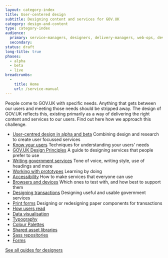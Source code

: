 ```yaml
---
layout: category-index
title: User-centered design
subtitle: Designing content and services for GOV.UK
category: design-and-content
type: category-index
audience:
  primary: service-managers, designers, delivery-managers, web-ops, developers, tech-archs, performance-analysts, user-researchers, qa, content-designers
  secondary:
status: draft
long-title: true
phases:
  - alpha
  - beta
  - live
breadcrumbs:
  -
    title: Home
    url: /service-manual
---
```


People come to GOV.UK with specific needs. Anything that gets between our users and meeting those needs should be stripped away. The design of GOV.UK reflects this, existing primarily as a way of delivering the right content and services to our users. Find out here how we approach this challenge.

<ul class="link-list">
  <li><a href="/service-manual/user-centered-design/user-centered-design-alpha-beta">User-centred design in alpha and beta</a> Combining design and research to create user focussed services</li>
  <li><a href="/service-manual/user-centered-design/know-your-users">Know your users</a> Techniques for understanding your users' needs</li>
  <li><a href="https://www.gov.uk/designprinciples">GOV.UK Design Principles</a>  A guide to designing services that people prefer to use</li>
  <li><a href="/service-manual/design-and-content/writing-government-services">Writing government services</a> Tone of voice, writing style, use of headings and more</li>
  <li><a href="/service-manual/design-and-content/working-with-prototypes">Working with prototypes</a> Learning by doing</li>
  <li><a href="/service-manual/design-and-content/accessibility">Accessibility</a> How to make services that everyone can use</li>
  <li><a href="/service-manual/design-and-content/browsers-and-devices">Browsers and devices</a> Which ones to test with, and how best to support them</li>
  <li><a href="/service-manual/design-and-content/resources/writing-for-transactions">Designing transactions</a> Designing useful and usable government services</li>
  <li><a href="/service-manual/design-and-content/print-forms">Print forms</a> Designing or redesigning paper components for transactions</li>
  <li><a href="/service-manual/design-and-content/how-users-read">How users read</a></li>
  <li><a href="/service-manual/design-and-content/data-visualisation">Data visualisation</a></li>
  <li><a href="/service-manual/design-and-content/resources/typography">Typography</a></li>
  <li><a href="/service-manual/design-and-content/resources/colour-palettes">Colour Palettes</a></li>
  <li><a href="/service-manual/design-and-content/resources/shared-asset-libraries">Shared asset libraries</a></li>
  <li><a href="service-manual/design-and-content/resources/sass-repositories">Sass repositories</a></li>
  <li><a href="/service-manual/design-and-content/resources/forms">Forms</a></li>
</ul>

[See all guides for designers](/service-manual/designers)
